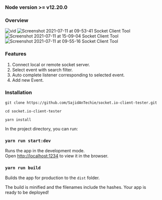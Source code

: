 ### Node version >= v12.20.0

### Overview

![vid](https://user-images.githubusercontent.com/86724281/138216392-e72211fc-7e39-485f-a2bb-20b9d8a0cea8.gif)
![Screenshot 2021-07-11 at 09-53-41 Socket Client Tool](https://user-images.githubusercontent.com/59027889/125184390-f918cf80-e23c-11eb-916b-42ab41b92773.png)
![Screenshot 2021-07-11 at 15-09-04 Socket Client Tool](https://user-images.githubusercontent.com/59027889/125189894-1f009d00-e25a-11eb-865c-5bc8a38fab47.png)
![Screenshot 2021-07-11 at 09-55-16 Socket Client Tool](https://user-images.githubusercontent.com/59027889/125184401-0a61dc00-e23d-11eb-9fe0-9e55ef31589c.png)

### Features

1. Connect local or remote socket server.
2. Select event with search filter.
3. Auto complete listener corresponding to selected event.
4. Add new Event.

### Installation

```
git clone https://github.com/SajidAnTechie/socket.io-client-tester.git

cd socket.io-client-tester

yarn install
```

In the project directory, you can run:

### `yarn run start:dev`

Runs the app in the development mode.\
Open [http://localhost:1234](http://localhost:1234) to view it in the browser.

### `yarn run build`

Builds the app for production to the `dist` folder.

The build is minified and the filenames include the hashes.
Your app is ready to be deployed!
